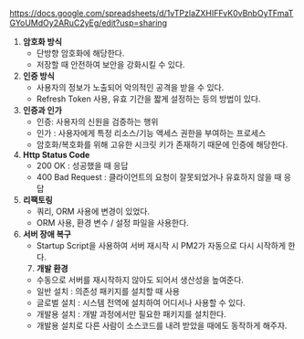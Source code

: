 https://docs.google.com/spreadsheets/d/1vTPzlaZXHIFFvK0vBnbOyTFmaTGYoUMdOy2ARuC2yEg/edit?usp=sharing

1. **암호화 방식**
    - 단방향 암호화에 해당한다.
    - 저장할 때 안전하여 보안을 강화시킬 수 있다.
2. **인증 방식**
    - 사용자의 정보가 노출되어 악의적인 공격을 받을 수 있다.
    - Refresh Token 사용, 유효 기간을 짧게 설정하는 등의 방법이 있다.
3. **인증과 인가**
    - 인증: 사용자의 신원을 검증하는 행위
    - 인가 : 사용자에게 특정 리소스/기능 액세스 권한을 부여하는 프로세스
    - 암호화/복호화를 위해 고유한 시크릿 키가 존재하기 때문에 인증에 해당한다.
4. **Http Status Code**
    - 200 OK : 성공했을 때 응답
    - 400 Bad Request : 클라이언트의 요청이 잘못되었거나 유효하지 않을 때 응답
5. **리팩토링**
    - 쿼리, ORM 사용에 변경이 있었다.
    - ORM 사용, 환경 변수 / 설정 파일을 사용한다.
6. **서버 장애 복구**
    - Startup Script을 사용하여 서버 재시작 시 PM2가 자동으로 다시 시작하게 한다.
    7. **개발 환경**
    - 수동으로 서버를 재시작하지 않아도 되어서 생산성을 높여준다.
    - 일반 설치 : 의존성 패키지를 설치할 때 사용
    - 글로벌 설치 : 시스템 전역에 설치하여 어디서나 사용할 수 있다.
    - 개발용 설치 : 개발 과정에서만 필요한 패키지를 설치한다.
    - 개발용 설치로 다른 사람이 소스코드를 내려 받았을 때에도 동작하게 해주자.
